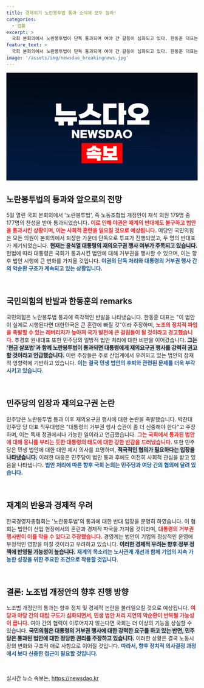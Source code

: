```yaml
---
title: 경제위기 노란봉투법 통과 소식에 모두 놀라!
categories:
  - 법률
excerpt: >
  국회 본회의에서 노란봉투법이 단독 통과되며 여야 간 갈등이 심화되고 있다. 한동훈 대표는 법안 시행 시 국가 발전이 저해될 것이라며 반발했고, 대통령의 거부권 행사도 예상된다.
feature_text: >
  국회 본회의에서 노란봉투법이 단독 통과되며 여야 간 갈등이 심화되고 있다. 한동훈 대표는 법안 시행 시 국가 발전이 저해될 것이라며 반발했고, 대통령의 거부권 행사도 예상된다.
image: '/assets/img/newsdao_breakingnews.jpg'
---
```


<p><img src="/assets/img/newsdao_breakingnews.jpg" alt="ontimetimes 속보" /></p>

<h2 data-ke-size="size26">노란봉투법의 통과와 앞으로의 전망</h2>

<p data-ke-size="size16">5일 열린 국회 본회의에서 '노란봉투법', 즉 노동조합법 개정안이 재석 의원 179명 중 177명의 찬성을 받아 통과되었습니다. <b><span style="color: #ee2323;">이로 인해 야권은 재계의 반대에도 불구하고 법안을 통과시킨 상황이며, 이는 사회적 혼란을 일으킬 것으로 예상됩니다.</span></b> 여당인 국민의힘은 모든 의원이 본회의에서 퇴장한 가운데 단독으로 투표가 진행되었고, 두 명의 반대표가 제기되었습니다. <b><span style="background-color: #21538527;">현재는 윤석열 대통령의 재의요구권 행사 여부가 주목되고 있습니다.</span></b> 헌법에 따라 대통령은 국회가 통과시킨 법안에 대해 거부권을 행사할 수 있으며, 이는 향후 법안 시행에 큰 변화를 가져올 것입니다. <b><span style="color: #1a5490;">야권의 단독 처리와 대통령의 거부권 행사 간의 악순환 구조가 계속되고 있는 상황입니다.</span></b></p>

<p data-ke-size="size16">&nbsp;</p>

<h2 data-ke-size="size26">국민의힘의 반발과 한동훈의 remarks</h2>

<p data-ke-size="size16">국민의힘은 노란봉투법 통과에 즉각적인 반발을 나타냈습니다. 한동훈 대표는 "이 법안이 실제로 시행된다면 대한민국은 큰 혼란에 빠질 것"이라 주장하며, <b><span style="color: #ee2323;">노조의 정치적 파업을 촉발할 수 있는 레버리지가 높아져 국가 발전에 큰 걸림돌이 될 것이라고 경고했습니다.</span></b> 추경호 원내대표 또한 민주당의 일방적 법안 처리에 대한 비판을 이어갔습니다. <b><span style="background-color: #21538527;">그는 '현금 살포법'과 함께 노란봉투법이 통과되면 대통령에게 재의요구권 행사를 강력히 권고할 것이라고 언급했습니다.</span></b> 이런 주장들은 주로 산업계에서 우려되고 있는 법안의 잠재적 영향력에 기반하고 있습니다. <b><span style="color: #1a5490;">이는 결국 민생 법안의 후퇴와 관련된 문제를 더욱 부각시키고 있습니다.</span></b></p>

<p data-ke-size="size16">&nbsp;</p>

<h2 data-ke-size="size26">민주당의 입장과 재의요구권 논란</h2>

<p data-ke-size="size16">민주당은 노란봉투법 통과 이후 재의요구권 행사에 대한 논란을 촉발했습니다. 박찬대 민주당 당 대표 직무대행은 "대통령의 거부권 행사 습관이 좀 더 신중해야 한다"고 주장하며, 이는 독재 정권에서나 가능한 일이라고 언급했습니다. <b><span style="color: #ee2323;">그는 국회에서 통과된 법안에 대해 몽니를 부리는 듯한 대통령의 태도에 대한 강한 반감을 드러냈습니다.</span></b> 또한 민주당은 민생 법안에 대한 대안 제시 의사를 표명하며, <b><span style="background-color: #21538527;">적극적인 협의가 필요하다는 입장을 나타냈습니다.</span></b> 이러한 대응은 민주당이 법안 통과 후에도 여전히 사회적 관심을 받고 있음을 나타냅니다. <b><span style="color: #1a5490;">법안 처리에 따른 향후 국회 논의는 민주당과 여당 간의 협의에 달려 있습니다.</span></b></p>

<p data-ke-size="size16">&nbsp;</p>

<h2 data-ke-size="size26">재계의 반응과 경제적 우려</h2>

<p data-ke-size="size16">한국경영자총협회는 '노란봉투법'의 통과에 대한 반대 입장을 분명히 하였습니다. 이 협회는 법안이 산업 현장에서의 혼란과 경제적 파국을 가져올 것이라며, <b><span style="color: #ee2323;">대통령의 거부권 행사만이 이를 막을 수 있다고 주장했습니다.</span></b> 경영계는 법안이 기업의 정상적인 운영에 부정적인 영향을 미칠 것이라고 우려하고 있습니다. <b><span style="background-color: #21538527;">이러한 경제적 우려는 향후 정부 정책에 반영될 가능성이 높습니다.</span></b> <b><span style="color: #1a5490;">재계의 목소리는 노사관계 개선과 함께 기업의 지속 가능한 성장을 위한 주요한 조건으로 작용할 것입니다.</span></b></p>

<p data-ke-size="size16">&nbsp;</p>

<h2 data-ke-size="size26">결론: 노조법 개정안의 향후 진행 방향</h2>

<p data-ke-size="size16">노조법 개정안의 통과는 향후 정치 및 경제적 논란을 불러일으킬 것으로 예상됩니다. <b><span style="color: #ee2323;">여당과 야당 간의 대립 구도가 심화되면서, 민생 법안 처리 지연의 악순환이 반복될 가능성이 큽니다.</span></b> 여야 간의 협력이 이루어지지 않는다면 국회는 더 이상의 기능을 상실할 수 있습니다. <b><span style="background-color: #21538527;">국민의힘은 대통령의 거부권 행사에 대한 강력한 요구를 하고 있는 반면, 민주당은 통과된 법안에 대한 정당한 권리를 주장하고 있습니다.</span></b> 이러한 상황은 결국 노동시장의 변화와 구조적 애로 사항으로 이어질 것입니다. <b><span style="color: #1a5490;">따라서, 향후 정치적 의사결정 과정에서 보다 신중한 접근이 필요할 것입니다.</span></b></p>

<p data-ke-size="size16">&nbsp;</p>
실시간 뉴스 속보는, <a href="https://newsdao.kr" rel="dofollow">https://newsdao.kr</a>


